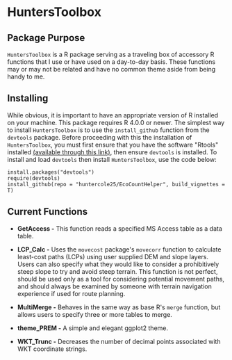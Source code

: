 # **HuntersToolbox**

## Package Purpose

`HuntersToolbox` is a R package serving as a traveling box of accessory R functions that I use or have used on a day-to-day basis. These functions may or may not be related and have no common theme aside from being handy to me.

## Installing

While obvious, it is important to have an appropriate version of R installed on your machine. This package requires R 4.0.0 or newer. The simplest way to install `HuntersToolbox` is to use the `install_github` function from the `devtools` package. Before proceeding with this the installation of `HuntersToolbox`, you must first ensure that you have the software "Rtools" installed [(available through this link)](https://cran.r-project.org/bin/windows/Rtools/), then ensure `devtools` is installed. To install and load `devtools` then install `HuntersToolbox`, use the code below:

```{r}
install.packages("devtools")
require(devtools)
install_github(repo = "huntercole25/EcoCountHelper", build_vignettes = T)
```

## Current Functions

-   **GetAccess -** This function reads a specified MS Access table as a data table.

-   **LCP_Calc -** Uses the `movecost` package's `movecorr` function to calculate least-cost paths (LCPs) using user supplied DEM and slope layers. Users can also specify what they would like to consider a prohibitively steep slope to try and avoid steep terrain. This function is not perfect, should be used only as a tool for considering potential movement paths, and should always be examined by someone with terrain navigation experience if used for route planning.

-   **MultiMerge -** Behaves in the same way as base R's `merge` function, but allows users to specify three or more tables to merge.

-   **theme_PREM -** A simple and elegant ggplot2 theme.

-   **WKT_Trunc -** Decreases the number of decimal points associated with WKT coordinate strings.
